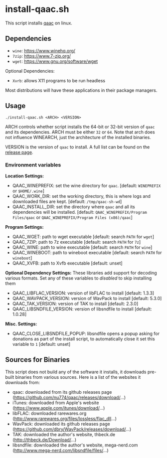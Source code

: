 # install-qaac.sh

This script installs [qaac](https://github.com/nu774/qaac) on linux.

## Dependencies

- `wine`: https://www.winehq.org/
- `7zip`: https://www.7-zip.org/
- `wget`: https://www.gnu.org/software/wget

Optional Dependencies:
- `Xvrb`: allows X11 programs to be run headless

Most distributions will have these applications in their package managers.

## Usage

`./install-qaac.sh <ARCH> <VERSION>`

ARCH controls whether script installs the 64-bit or 32-bit version of `qaac` and its dependencies. 
ARCH must be either `32` or `64`.
Note that arch does not influence WINEARCH, just the architecture of the installed binaries.

VERSION is the version of `qaac` to install.
A full list can be found on the [release page](https://github.com/nu774/qaac/releases).

### Environment variables

__Location Settings:__
- QAAC_WINEPREFIX: set the wine directory for `qaac`. [default: `WINEPREFIX` or `$HOME/.wine`]
- QAAC_WORK_DIR: set the working directory, this is where logs and downloaded files are kept. [default: `/tmp/qaac-sh-wd`] 
- QAAC_INSTALL_DIR: set the directory where `qaac` and all its dependencies will be installed. [default: `QAAC_WINEPREFIX/Program Files/qaac` or `QAAC_WINEPREFIX/Program Files (x86)/qaac`]

__Program Settings:__
- QAAC_WGET: path to wget executable [default: search `PATH` for `wget`]
- QAAC_7ZIP: path to 7z executable [default: search `PATH` for `7z`]
- QAAC_WINE: path to wine executable [default: search `PATH` for `wine`]
- QAAC_WINEBOOT: path to wineboot executable [default: search `PATH` for `wineboot`]
- QAAC_XVFB: path to Xvfb executable [default: unset]

__Optional Dependency Settings:__
These libraries add support for decoding various formats.
Set any of these variables to _disabled_ to skip installing them

- QAAC_LIBFLAC_VERSION: version of libFLAC to install [default: 1.3.3]
- QAAC_WAVPACK_VERSION: version of WavPack to install [default: 5.3.0]
- QAAC_TAK_VERSION: version of TAK to install [default: 2.3.0]
- QAAC_LIBSNDFILE_VERSION: version of libsndfile to install [default: 1.0.28]

__Misc. Settings:__
- QAAC_CLOSE_LIBSNDFILE_POPUP: libsndfile opens a popup asking for donations as part of the install script, to automatically close it set this variable to `1` [default: unset]

## Sources for Binaries

This script does not build any of the software it installs, it downloads pre-built binaries from various sources.
Here is a list of the websites it downloads from:

- qaac: downloaded from its github releases page (https://github.com/nu774/qaac/releases/download/...)
- iTunes: downloaded from Apple's website (https://www.apple.com/itunes/download/...)
- libFLAC: downloaded rarewares.org (http://www.rarewares.org/files/lossless/flac_dll...)
- WavPack: downloaded its github releases page (https://github.com/dbry/WavPack/releases/download/...)
- TAK: downloaded the author's website, thbeck.de (http://thbeck.de/Download/...)
- libsndfile: downloaded the author's website, mega-nerd.com (http://www.mega-nerd.com/libsndfile/files/...)